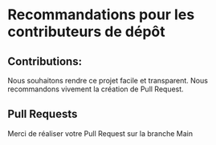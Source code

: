 # Recommandations pour les contributeurs de dépôt

## Contributions: 
Nous souhaitons rendre ce projet facile et transparent. Nous recommandons vivement la création de Pull Request.

## Pull Requests
Merci de réaliser votre Pull Request sur la branche Main
